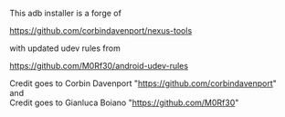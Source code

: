 This adb installer is a forge of 

https://github.com/corbindavenport/nexus-tools

with updated udev rules from 

https://github.com/M0Rf30/android-udev-rules

Credit goes to Corbin Davenport "https://github.com/corbindavenport"  
and  
Credit goes to Gianluca Boiano "https://github.com/M0Rf30"
